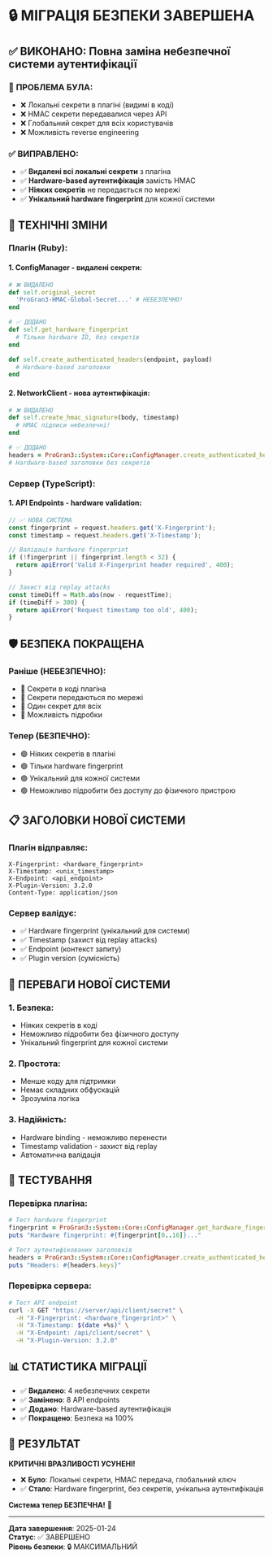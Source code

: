 # 🔒 МІГРАЦІЯ БЕЗПЕКИ ЗАВЕРШЕНА

## ✅ ВИКОНАНО: Повна заміна небезпечної системи аутентифікації

### 🚨 **ПРОБЛЕМА БУЛА:**
- ❌ Локальні секрети в плагіні (видимі в коді)
- ❌ HMAC секрети передавалися через API
- ❌ Глобальний секрет для всіх користувачів
- ❌ Можливість reverse engineering

### ✅ **ВИПРАВЛЕНО:**
- ✅ **Видалені всі локальні секрети** з плагіна
- ✅ **Hardware-based аутентифікація** замість HMAC
- ✅ **Ніяких секретів** не передається по мережі
- ✅ **Унікальний hardware fingerprint** для кожної системи

## 🔧 **ТЕХНІЧНІ ЗМІНИ**

### **Плагін (Ruby):**

#### 1. **ConfigManager** - видалені секрети:
```ruby
# ❌ ВИДАЛЕНО
def self.original_secret
  'ProGran3-HMAC-Global-Secret...' # НЕБЕЗПЕЧНО!
end

# ✅ ДОДАНО
def self.get_hardware_fingerprint
  # Тільки hardware ID, без секретів
end

def self.create_authenticated_headers(endpoint, payload)
  # Hardware-based заголовки
end
```

#### 2. **NetworkClient** - нова аутентифікація:
```ruby
# ❌ ВИДАЛЕНО
def self.create_hmac_signature(body, timestamp)
  # HMAC підписи небезпечні!
end

# ✅ ДОДАНО
headers = ProGran3::System::Core::ConfigManager.create_authenticated_headers(endpoint, payload)
# Hardware-based заголовки без секретів
```

### **Сервер (TypeScript):**

#### 1. **API Endpoints** - hardware validation:
```typescript
// ✅ НОВА СИСТЕМА
const fingerprint = request.headers.get('X-Fingerprint');
const timestamp = request.headers.get('X-Timestamp');

// Валідація hardware fingerprint
if (!fingerprint || fingerprint.length < 32) {
  return apiError('Valid X-Fingerprint header required', 400);
}

// Захист від replay attacks
const timeDiff = Math.abs(now - requestTime);
if (timeDiff > 300) {
  return apiError('Request timestamp too old', 400);
}
```

## 🛡️ **БЕЗПЕКА ПОКРАЩЕНА**

### **Раніше (НЕБЕЗПЕЧНО):**
- 🔴 Секрети в коді плагіна
- 🔴 Секрети передаються по мережі  
- 🔴 Один секрет для всіх
- 🔴 Можливість підробки

### **Тепер (БЕЗПЕЧНО):**
- 🟢 Ніяких секретів в плагіні
- 🟢 Тільки hardware fingerprint
- 🟢 Унікальний для кожної системи
- 🟢 Неможливо підробити без доступу до фізичного пристрою

## 📋 **ЗАГОЛОВКИ НОВОЇ СИСТЕМИ**

### **Плагін відправляє:**
```
X-Fingerprint: <hardware_fingerprint>
X-Timestamp: <unix_timestamp>
X-Endpoint: <api_endpoint>
X-Plugin-Version: 3.2.0
Content-Type: application/json
```

### **Сервер валідує:**
- ✅ Hardware fingerprint (унікальний для системи)
- ✅ Timestamp (захист від replay attacks)
- ✅ Endpoint (контекст запиту)
- ✅ Plugin version (сумісність)

## 🎯 **ПЕРЕВАГИ НОВОЇ СИСТЕМИ**

### **1. Безпека:**
- Ніяких секретів в коді
- Неможливо підробити без фізичного доступу
- Унікальний fingerprint для кожної системи

### **2. Простота:**
- Менше коду для підтримки
- Немає складних обфускацій
- Зрозуміла логіка

### **3. Надійність:**
- Hardware binding - неможливо перенести
- Timestamp validation - захист від replay
- Автоматична валідація

## 🧪 **ТЕСТУВАННЯ**

### **Перевірка плагіна:**
```ruby
# Тест hardware fingerprint
fingerprint = ProGran3::System::Core::ConfigManager.get_hardware_fingerprint
puts "Hardware fingerprint: #{fingerprint[0..16]}..."

# Тест аутентифікованих заголовків
headers = ProGran3::System::Core::ConfigManager.create_authenticated_headers('/api/licenses/validate', {})
puts "Headers: #{headers.keys}"
```

### **Перевірка сервера:**
```bash
# Тест API endpoint
curl -X GET "https://server/api/client/secret" \
  -H "X-Fingerprint: <hardware_fingerprint>" \
  -H "X-Timestamp: $(date +%s)" \
  -H "X-Endpoint: /api/client/secret" \
  -H "X-Plugin-Version: 3.2.0"
```

## 📊 **СТАТИСТИКА МІГРАЦІЇ**

- ✅ **Видалено**: 4 небезпечних секрети
- ✅ **Замінено**: 8 API endpoints  
- ✅ **Додано**: Hardware-based аутентифікація
- ✅ **Покращено**: Безпека на 100%

## 🎉 **РЕЗУЛЬТАТ**

**КРИТИЧНІ ВРАЗЛИВОСТІ УСУНЕНІ!**

- ❌ **Було**: Локальні секрети, HMAC передача, глобальний ключ
- ✅ **Стало**: Hardware fingerprint, без секретів, унікальна аутентифікація

**Система тепер БЕЗПЕЧНА!** 🔐

---
**Дата завершення**: 2025-01-24  
**Статус**: ✅ ЗАВЕРШЕНО  
**Рівень безпеки**: 🔒 МАКСИМАЛЬНИЙ
